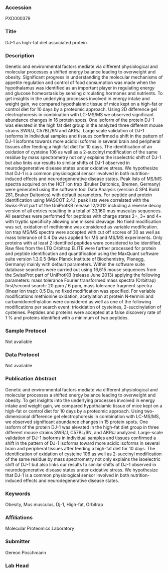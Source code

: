 ### Accession
PXD000379

### Title
DJ-1 as high-fat diet associated protein

### Description
Genetic and environmental factors mediate via different physiological and molecular processes a shifted energy balance leading to overweight and obesity. Significant progress in understanding the molecular mechanisms of appetite regulation and control of food consumption was made when the hypothalamus was identified as an important player in regulating energy and glucose homeostasis by sensing circulating hormones and nutrients. To get insights in the underlying processes involved in energy intake and weight gain, we compared hypothalamic tissue of mice kept on a high-fat or control diet for 10 days by a proteomic approach. Using 2D difference gel electrophoresis in combination with LC-MS/MS we observed significant abundance changes in 16 protein spots. One isoform of the protein DJ-1 was elevated in the high fat diet group in the analyzed three different mouse strains SWR/J, C57BL/6N and AKR/J. Large scale validation of DJ-1 isoforms in individual samples and tissues confirmed a shift in the pattern of DJ-1 isoforms towards more acidic isoforms in several brain and peripheral tissues after feeding a high-fat diet for 10 days. The identification of an oxidation of cysteine 106 as well as a 2-succinyl modification of the same residue by mass spectrometry not only explains the isoelectric shift of DJ-1 but also links our results to similar shifts of DJ-1 observed in neurodegenerative disease states under oxidative stress. We hypothesize that DJ-1 is a common physiological sensor involved in both nutrition-induced effects and neurodegenerative disease states.        Peak lists of MS/MS spectra acquired on the HCT ion trap (Bruker Daltonics, Bremen, Germany) were generated using the software tool Data Analysis (version 4 SP4 Build 281, Bruker Daltonics) with default parameters. For peptide and protein identification using MASCOT 2.4.1, peak lists were correlated with the Swiss-Prot part of the UniProtKB release 12/2012 including a reverse decoy version of all entries resulting in a total of 33,160 mus musculus sequences. All searches were performed for peptides with charge states 2+, 3+ and 4+ with tryptic specificity allowing one missed cleavage. No fixed modification was set, oxidation of methionine was considered as variable modification. Ion trap MS/MS spectra were accepted with cut off scores of 30 as well as mass tolerance of 0.4 Da was applied for MS and MS/MS experiments. Only proteins with at least 2 identified peptides were considered to be identified.        Raw files from the LTQ Orbitrap ELITE were further processed for protein and peptide identification and quantification using the MaxQuant software suite version 1.3.0.5 (Max Planck Institute of Biochemistry, Planegg, Germany) mainly with default parameters. Within the software suite database searches were carried out using 16,615 mouse sequences from the SwissProt part of UniProtKB (release June 2013) applying the following parameters: mass tolerance Fourier transformed mass spectra (Orbitrap) first/second search: 20 ppm / 6 ppm, mass tolerance fragment spectra (linear ion trap): 0.5 Da, no fixed modification was specified. For variable modifications methionine oxidation, acetylation at protein N-termini and carbamidomethylation were considered as well as one of the following modifications per search event: trioxidation of cysteines, 2-succinylation of cysteines. Peptides and proteins were accepted at a false discovery rate of 1 % and proteins identified with a minimum of two peptides.

### Sample Protocol
Not available

### Data Protocol
Not available

### Publication Abstract
Genetic and environmental factors mediate via different physiological and molecular processes a shifted energy balance leading to overweight and obesity. To get insights into the underlying processes involved in energy intake and weight gain, we compared hypothalamic tissue of mice kept on a high-fat or control diet for 10 days by a proteomic approach. Using two-dimensional difference gel electrophoresis in combination with LC-MS/MS, we observed significant abundance changes in 15 protein spots. One isoform of the protein DJ-1 was elevated in the high-fat diet group in three different mouse strains SWR/J, C57BL/6N, and AKR/J analyzed. Large-scale validation of DJ-1 isoforms in individual samples and tissues confirmed a shift in the pattern of DJ-1 isoforms toward more acidic isoforms in several brain and peripheral tissues after feeding a high-fat diet for 10 days. The identification of oxidation of cysteine 106 as well as 2-succinyl modification of the same residue by mass spectrometry not only explains the isoelectric shift of DJ-1 but also links our results to similar shifts of DJ-1 observed in neurodegenerative disease states under oxidative stress. We hypothesize that DJ-1 is a common physiological sensor involved in both nutrition-induced effects and neurodegenerative disease states.

### Keywords
Obesity, Mus musculus, Dj-1, High-fat, Orbitrap

### Affiliations
Molecular Proteomics Laboratory

### Submitter
Gereon Poschmann

### Lab Head



